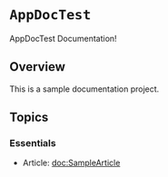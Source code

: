 # ``AppDocTest``

AppDocTest Documentation!

## Overview

This is a sample documentation project.

## Topics

### Essentials

- Article: <doc:SampleArticle>

